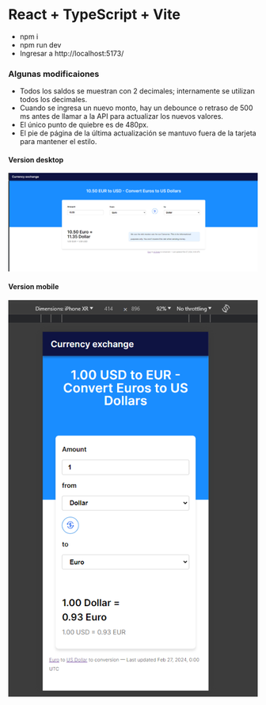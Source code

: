 # React + TypeScript + Vite

- npm i
- npm run dev
- Ingresar a http://localhost:5173/

### Algunas modificaiones

- Todos los saldos se muestran con 2 decimales; internamente se utilizan todos los decimales.
- Cuando se ingresa un nuevo monto, hay un debounce o retraso de 500 ms antes de llamar a la API para actualizar los nuevos valores.
- El único punto de quiebre es de 480px.
- El pie de página de la última actualización se mantuvo fuera de la tarjeta para mantener el estilo.

#### Version desktop
![img_1.png](img_1.png)

#### Version mobile
![img_2.png](img_2.png)
